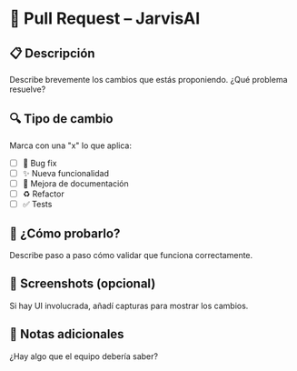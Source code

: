 # 🚀 Pull Request – JarvisAI

## 📋 Descripción
Describe brevemente los cambios que estás proponiendo. ¿Qué problema resuelve?

## 🔍 Tipo de cambio
Marca con una "x" lo que aplica:

- [ ] 🐛 Bug fix
- [ ] ✨ Nueva funcionalidad
- [ ] 📝 Mejora de documentación
- [ ] ♻️ Refactor
- [ ] ✅ Tests

## 🧪 ¿Cómo probarlo?
Describe paso a paso cómo validar que funciona correctamente.

## 📸 Screenshots (opcional)
Si hay UI involucrada, añadí capturas para mostrar los cambios.

## 🧠 Notas adicionales
¿Hay algo que el equipo debería saber?
